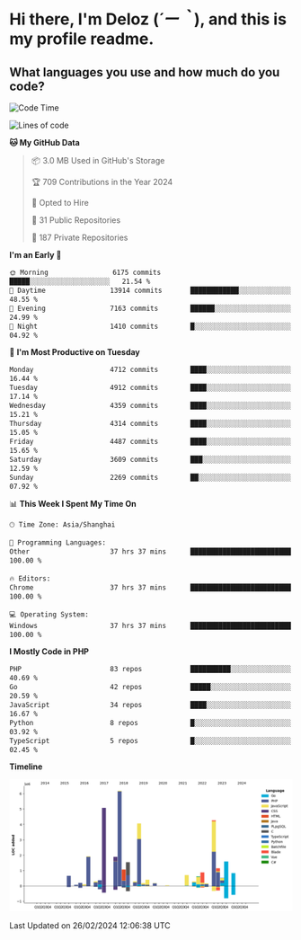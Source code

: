 # **Hi there, I'm Deloz (*´ー｀*), and this is my profile readme.**

## **What languages you use and how much do you code?**

<!--START_SECTION:waka-->
![Code Time](http://img.shields.io/badge/Code%20Time-3%2C368%20hrs%2010%20mins-blue)

![Lines of code](https://img.shields.io/badge/From%20Hello%20World%20I%27ve%20Written-35.4%20million%20lines%20of%20code-blue)

**🐱 My GitHub Data** 

> 📦 3.0 MB Used in GitHub's Storage 
 > 
> 🏆 709 Contributions in the Year 2024
 > 
> 💼 Opted to Hire
 > 
> 📜 31 Public Repositories 
 > 
> 🔑 187 Private Repositories 
 > 
**I'm an Early 🐤** 

```text
🌞 Morning                6175 commits        █████░░░░░░░░░░░░░░░░░░░░   21.54 % 
🌆 Daytime                13914 commits       ████████████░░░░░░░░░░░░░   48.55 % 
🌃 Evening                7163 commits        ██████░░░░░░░░░░░░░░░░░░░   24.99 % 
🌙 Night                  1410 commits        █░░░░░░░░░░░░░░░░░░░░░░░░   04.92 % 
```
📅 **I'm Most Productive on Tuesday** 

```text
Monday                   4712 commits        ████░░░░░░░░░░░░░░░░░░░░░   16.44 % 
Tuesday                  4912 commits        ████░░░░░░░░░░░░░░░░░░░░░   17.14 % 
Wednesday                4359 commits        ████░░░░░░░░░░░░░░░░░░░░░   15.21 % 
Thursday                 4314 commits        ████░░░░░░░░░░░░░░░░░░░░░   15.05 % 
Friday                   4487 commits        ████░░░░░░░░░░░░░░░░░░░░░   15.65 % 
Saturday                 3609 commits        ███░░░░░░░░░░░░░░░░░░░░░░   12.59 % 
Sunday                   2269 commits        ██░░░░░░░░░░░░░░░░░░░░░░░   07.92 % 
```


📊 **This Week I Spent My Time On** 

```text
🕑︎ Time Zone: Asia/Shanghai

💬 Programming Languages: 
Other                    37 hrs 37 mins      █████████████████████████   100.00 % 

🔥 Editors: 
Chrome                   37 hrs 37 mins      █████████████████████████   100.00 % 

💻 Operating System: 
Windows                  37 hrs 37 mins      █████████████████████████   100.00 % 
```

**I Mostly Code in PHP** 

```text
PHP                      83 repos            ██████████░░░░░░░░░░░░░░░   40.69 % 
Go                       42 repos            █████░░░░░░░░░░░░░░░░░░░░   20.59 % 
JavaScript               34 repos            ████░░░░░░░░░░░░░░░░░░░░░   16.67 % 
Python                   8 repos             █░░░░░░░░░░░░░░░░░░░░░░░░   03.92 % 
TypeScript               5 repos             █░░░░░░░░░░░░░░░░░░░░░░░░   02.45 % 
```



**Timeline**

![Lines of Code chart](https://raw.githubusercontent.com/deloz/deloz/main/assets/bar_graph.png)


 Last Updated on 26/02/2024 12:06:38 UTC
<!--END_SECTION:waka-->
